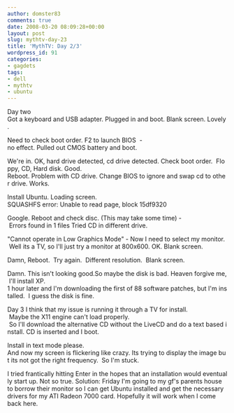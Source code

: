 ```yaml
---
author: domster83
comments: true
date: 2008-03-20 08:09:28+00:00
layout: post
slug: mythtv-day-23
title: 'MythTV: Day 2/3'
wordpress_id: 91
categories:
- gagdets
tags:
- dell
- mythtv
- ubuntu
---
```


Day two
Got a keyboard and USB adapter. Plugged in and boot. Blank screen. Lovely.




Need to check boot order. F2 to launch BIOS  - no effect. Pulled out CMOS battery and boot.




We're in. OK, hard drive detected, cd drive detected. Check boot order.  Floppy, CD, Hard disk. Good. Reboot. Problem with CD drive. Change BIOS to ignore and swap cd to other drive. Works.




Install Ubuntu. Loading screen.
SQUASHFS error: Unable to read page, block 15df9320




Google. Reboot and check disc. (This may take some time) - Errors found in 1 files Tried CD in different drive.




"Cannot operate in Low Graphics Mode" - Now I need to select my monitor.  Well its a TV, so I'll just try a monitor at 800x600. OK. Blank screen.




Damn, Reboot.  Try again.  Different resolution.  Blank screen.




Damn. This isn't looking good.So maybe the disk is bad. Heaven forgive me, I'll install XP.
1 hour later and I'm downloading the first of 88 software patches, but I'm installed.  I guess the disk is fine.




Day 3
I think that my issue is running it through a TV for install.  Maybe the X11 engine can't load properly.  So I'll download the alternative CD without the LiveCD and do a text based install. CD is inserted and I boot.




Install in text mode please. And now my screen is flickering like crazy. Its trying to display the image but its not got the right frequency.  So I'm stuck.




I tried frantically hitting Enter in the hopes that an installation would eventually start up. Not so true.
Solution: Friday I'm going to my gf's parents house to borrow their monitor so I can get Ubuntu installed and get the necessary drivers for my ATI Radeon 7000 card. Hopefully it will work when I come back here.
